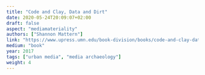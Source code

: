```yaml
---
title: "Code and Clay, Data and Dirt"
date: 2020-05-24T20:09:07+02:00
draft: false
aspect: "mediamateriality"
authors: ["Shannon Mattern"]
link: "https://www.upress.umn.edu/book-division/books/code-and-clay-data-and-dirt"
medium: "book"
year: 2017
tags: ["urban media", "media archaeology"]
weight: 4
---
```

